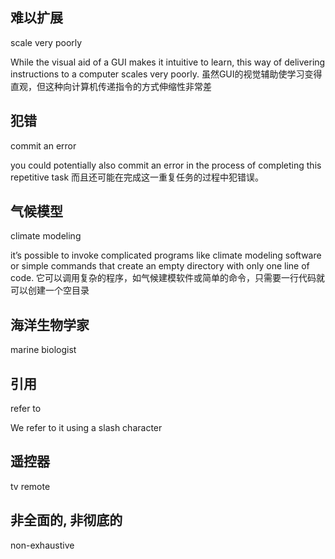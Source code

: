 ## 难以扩展

scale very poorly

While the visual aid of a GUI makes it intuitive to learn, this way of delivering instructions to a computer scales very poorly.
虽然GUI的视觉辅助使学习变得直观，但这种向计算机传递指令的方式伸缩性非常差

## 犯错

commit an error

you could potentially also commit an error in the process of completing this repetitive task
而且还可能在完成这一重复任务的过程中犯错误。

## 气候模型  

climate modeling

it’s possible to invoke complicated programs like climate modeling software or simple commands that create an empty directory with only one line of code.
它可以调用复杂的程序，如气候建模软件或简单的命令，只需要一行代码就可以创建一个空目录

## 海洋生物学家

marine biologist

## 引用

refer to

We refer to it using a slash character

## 遥控器

tv remote

## 非全面的, 非彻底的

non-exhaustive
